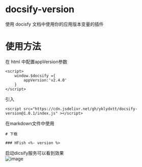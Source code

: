 # docsify-version

使用 docisfy 文档中使用你的应用版本变量的插件

# 使用方法

在 html 中配置appVersion参数

```
<script>
    window.$docsify ={
        appVersion:'v2.4.0'
    }
</script>
```

引入

```
<script src="https://cdn.jsdelivr.net/gh/yklydxtt/docsify-version@1.0.1/index.js" ></script>
```

在markdown文件中使用   
```
# 下载

### HFish <%- version %>

```
启动dicsify服务可以看到效果   
![image](https://user-images.githubusercontent.com/52593709/122228769-c18f5f80-ceea-11eb-820a-fca2bdce8e00.png)
